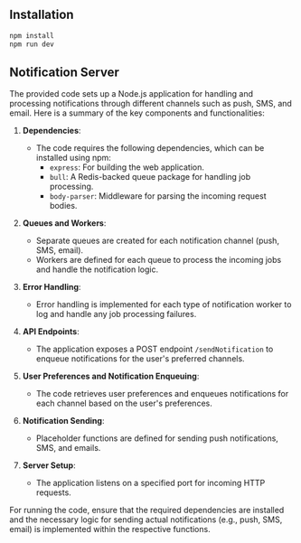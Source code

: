 ## Installation

```bash
npm install
npm run dev
```
## Notification Server
The provided code sets up a Node.js application for handling and processing notifications through different channels such as push, SMS, and email. Here is a summary of the key components and functionalities:

1. **Dependencies**:
   - The code requires the following dependencies, which can be installed using npm:
     - `express`: For building the web application.
     - `bull`: A Redis-backed queue package for handling job processing.
     - `body-parser`: Middleware for parsing the incoming request bodies.

2. **Queues and Workers**:
   - Separate queues are created for each notification channel (push, SMS, email).
   - Workers are defined for each queue to process the incoming jobs and handle the notification logic.

3. **Error Handling**:
   - Error handling is implemented for each type of notification worker to log and handle any job processing failures.

4. **API Endpoints**:
   - The application exposes a POST endpoint `/sendNotification` to enqueue notifications for the user's preferred channels.

5. **User Preferences and Notification Enqueuing**:
   - The code retrieves user preferences and enqueues notifications for each channel based on the user's preferences.

6. **Notification Sending**:
   - Placeholder functions are defined for sending push notifications, SMS, and emails.

7. **Server Setup**:
   - The application listens on a specified port for incoming HTTP requests.

For running the code, ensure that the required dependencies are installed and the necessary logic for sending actual notifications (e.g., push, SMS, email) is implemented within the respective functions.
